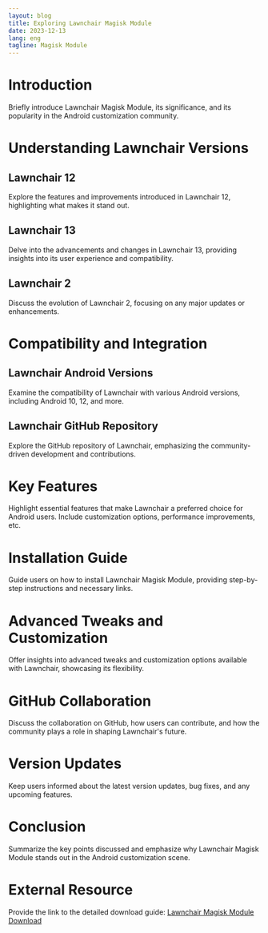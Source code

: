 ```yaml
---
layout: blog
title: Exploring Lawnchair Magisk Module
date: 2023-12-13
lang: eng
tagline: Magisk Module
---
```


# Introduction

Briefly introduce Lawnchair Magisk Module, its significance, and its popularity in the Android customization community.

# Understanding Lawnchair Versions

## Lawnchair 12

Explore the features and improvements introduced in Lawnchair 12, highlighting what makes it stand out.

## Lawnchair 13

Delve into the advancements and changes in Lawnchair 13, providing insights into its user experience and compatibility.

## Lawnchair 2

Discuss the evolution of Lawnchair 2, focusing on any major updates or enhancements.

# Compatibility and Integration

## Lawnchair Android Versions

Examine the compatibility of Lawnchair with various Android versions, including Android 10, 12, and more.

## Lawnchair GitHub Repository

Explore the GitHub repository of Lawnchair, emphasizing the community-driven development and contributions.

# Key Features

Highlight essential features that make Lawnchair a preferred choice for Android users. Include customization options, performance improvements, etc.

# Installation Guide

Guide users on how to install Lawnchair Magisk Module, providing step-by-step instructions and necessary links.

# Advanced Tweaks and Customization

Offer insights into advanced tweaks and customization options available with Lawnchair, showcasing its flexibility.

# GitHub Collaboration

Discuss the collaboration on GitHub, how users can contribute, and how the community plays a role in shaping Lawnchair's future.

# Version Updates

Keep users informed about the latest version updates, bug fixes, and any upcoming features.

# Conclusion

Summarize the key points discussed and emphasize why Lawnchair Magisk Module stands out in the Android customization scene.

# External Resource

Provide the link to the detailed download guide: [Lawnchair Magisk Module Download](https://www.magiskflash.com/2023/11/lawnchair-magisk-module-download.html)
